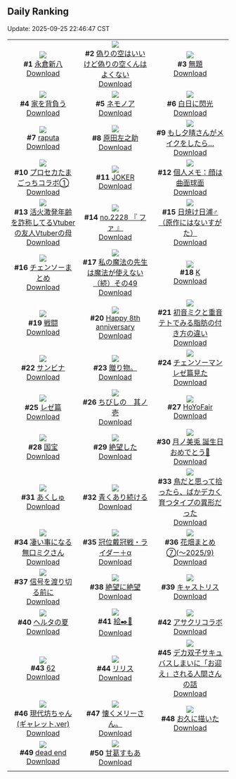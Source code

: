 ## Daily Ranking
Update: 2025-09-25 22:46:47 CST

|      |      |      |
| :----: | :----: | :----: |
| ![](https://i.pixiv.re/c/240x480/img-master/img/2025/09/23/00/09/04/135423145_p0_master1200.jpg)<br>**#1** [永倉新八](https://www.pixiv.net/artworks/135423145)<br>[Download](https://i.pixiv.re/img-original/img/2025/09/23/00/09/04/135423145_p0.jpg) | ![](https://i.pixiv.re/c/240x480/img-master/img/2025/09/23/00/00/20/135422375_p0_master1200.jpg)<br>**#2** [偽りの空はいいけど偽りの空くんはよくない](https://www.pixiv.net/artworks/135422375)<br>[Download](https://i.pixiv.re/img-original/img/2025/09/23/00/00/20/135422375_p0.jpg) | ![](https://i.pixiv.re/c/240x480/img-master/img/2025/09/23/21/36/01/135456772_p0_master1200.jpg)<br>**#3** [無題](https://www.pixiv.net/artworks/135456772)<br>[Download](https://i.pixiv.re/img-original/img/2025/09/23/21/36/01/135456772_p0.jpg) |
| ![](https://i.pixiv.re/c/240x480/img-master/img/2025/09/24/07/30/04/135472957_p0_master1200.jpg)<br>**#4** [家を背負う](https://www.pixiv.net/artworks/135472957)<br>[Download](https://i.pixiv.re/img-original/img/2025/09/24/07/30/04/135472957_p0.jpg) | ![](https://i.pixiv.re/c/240x480/img-master/img/2025/09/23/21/34/57/135456714_p0_master1200.jpg)<br>**#5** [ネモノア](https://www.pixiv.net/artworks/135456714)<br>[Download](https://i.pixiv.re/img-original/img/2025/09/23/21/34/57/135456714_p0.jpg) | ![](https://i.pixiv.re/c/240x480/img-master/img/2025/09/23/11/45/26/135437532_p0_master1200.jpg)<br>**#6** [白日に閃光](https://www.pixiv.net/artworks/135437532)<br>[Download](https://i.pixiv.re/img-original/img/2025/09/23/11/45/26/135437532_p0.png) |
| ![](https://i.pixiv.re/c/240x480/img-master/img/2025/09/23/01/27/23/135426100_p0_master1200.jpg)<br>**#7** [raputa](https://www.pixiv.net/artworks/135426100)<br>[Download](https://i.pixiv.re/img-original/img/2025/09/23/01/27/23/135426100_p0.jpg) | ![](https://i.pixiv.re/c/240x480/img-master/img/2025/09/24/21/14/16/135492166_p0_master1200.jpg)<br>**#8** [原田左之助](https://www.pixiv.net/artworks/135492166)<br>[Download](https://i.pixiv.re/img-original/img/2025/09/24/21/14/16/135492166_p0.png) | ![](https://i.pixiv.re/c/240x480/img-master/img/2025/09/24/17/00/15/135483410_p0_master1200.jpg)<br>**#9** [もし夕晴さんがメイクをしたら…](https://www.pixiv.net/artworks/135483410)<br>[Download](https://i.pixiv.re/img-original/img/2025/09/24/17/00/15/135483410_p0.jpg) |
| ![](https://i.pixiv.re/c/240x480/img-master/img/2025/09/24/17/33/01/135484073_p0_master1200.jpg)<br>**#10** [プロセカたまごっちコラボ①](https://www.pixiv.net/artworks/135484073)<br>[Download](https://i.pixiv.re/img-original/img/2025/09/24/17/33/01/135484073_p0.jpg) | ![](https://i.pixiv.re/c/240x480/img-master/img/2025/09/23/15/58/20/135444062_p0_master1200.jpg)<br>**#11** [JOKER](https://www.pixiv.net/artworks/135444062)<br>[Download](https://i.pixiv.re/img-original/img/2025/09/23/15/58/20/135444062_p0.png) | ![](https://i.pixiv.re/c/240x480/img-master/img/2025/09/23/06/00/16/135430747_p0_master1200.jpg)<br>**#12** [個人メモ：顔は曲面球面](https://www.pixiv.net/artworks/135430747)<br>[Download](https://i.pixiv.re/img-original/img/2025/09/23/06/00/16/135430747_p0.jpg) |
| ![](https://i.pixiv.re/c/240x480/img-master/img/2025/09/23/21/46/48/135457224_p0_master1200.jpg)<br>**#13** [活火激発年齢を詐称してるVtuberの友人Vtuberの母](https://www.pixiv.net/artworks/135457224)<br>[Download](https://i.pixiv.re/img-original/img/2025/09/23/21/46/48/135457224_p0.jpg) | ![](https://i.pixiv.re/c/240x480/img-master/img/2025/09/24/21/33/59/135492962_p0_master1200.jpg)<br>**#14** [no.2228 『 ファ 』](https://www.pixiv.net/artworks/135492962)<br>[Download](https://i.pixiv.re/img-original/img/2025/09/24/21/33/59/135492962_p0.jpg) | ![](https://i.pixiv.re/c/240x480/img-master/img/2025/09/23/12/00/19/135437958_p0_master1200.jpg)<br>**#15** [日焼け日浦♂（原作にはないすがた）](https://www.pixiv.net/artworks/135437958)<br>[Download](https://www.pixiv.net/artworks/135437958) |
| ![](https://i.pixiv.re/c/240x480/img-master/img/2025/09/23/14/19/24/135441649_p0_master1200.jpg)<br>**#16** [チェンソーまとめ](https://www.pixiv.net/artworks/135441649)<br>[Download](https://i.pixiv.re/img-original/img/2025/09/23/14/19/24/135441649_p0.jpg) | ![](https://i.pixiv.re/c/240x480/img-master/img/2025/09/24/00/01/46/135463710_p0_master1200.jpg)<br>**#17** [私の魔法の先生は魔法が使えない（続）その49](https://www.pixiv.net/artworks/135463710)<br>[Download](https://i.pixiv.re/img-original/img/2025/09/24/00/01/46/135463710_p0.jpg) | ![](https://i.pixiv.re/c/240x480/img-master/img/2025/09/23/15/57/31/135444042_p0_master1200.jpg)<br>**#18** [K](https://www.pixiv.net/artworks/135444042)<br>[Download](https://i.pixiv.re/img-original/img/2025/09/23/15/57/31/135444042_p0.jpg) |
| ![](https://i.pixiv.re/c/240x480/img-master/img/2025/09/23/20/06/28/135452693_p0_master1200.jpg)<br>**#19** [戦闘](https://www.pixiv.net/artworks/135452693)<br>[Download](https://i.pixiv.re/img-original/img/2025/09/23/20/06/28/135452693_p0.png) | ![](https://i.pixiv.re/c/240x480/img-master/img/2025/09/23/04/36/53/135429664_p0_master1200.jpg)<br>**#20** [Happy 8th anniversary](https://www.pixiv.net/artworks/135429664)<br>[Download](https://i.pixiv.re/img-original/img/2025/09/23/04/36/53/135429664_p0.jpg) | ![](https://i.pixiv.re/c/240x480/img-master/img/2025/09/24/00/00/17/135463441_p0_master1200.jpg)<br>**#21** [初音ミクと重音テトでみる脂肪の付き方の違い](https://www.pixiv.net/artworks/135463441)<br>[Download](https://i.pixiv.re/img-original/img/2025/09/24/00/00/17/135463441_p0.jpg) |
| ![](https://i.pixiv.re/c/240x480/img-master/img/2025/09/24/00/51/07/135465891_p0_master1200.jpg)<br>**#22** [サンビナ](https://www.pixiv.net/artworks/135465891)<br>[Download](https://i.pixiv.re/img-original/img/2025/09/24/00/51/07/135465891_p0.jpg) | ![](https://i.pixiv.re/c/240x480/img-master/img/2025/09/24/10/12/51/135475330_p0_master1200.jpg)<br>**#23** [贈り物。](https://www.pixiv.net/artworks/135475330)<br>[Download](https://i.pixiv.re/img-original/img/2025/09/24/10/12/51/135475330_p0.jpg) | ![](https://i.pixiv.re/c/240x480/img-master/img/2025/09/25/12/00/48/135470061_p0_master1200.jpg)<br>**#24** [チェンソーマンレゼ篇見た](https://www.pixiv.net/artworks/135470061)<br>[Download](https://i.pixiv.re/img-original/img/2025/09/25/12/00/48/135470061_p0.png) |
| ![](https://i.pixiv.re/c/240x480/img-master/img/2025/09/24/00/00/19/135463453_p0_master1200.jpg)<br>**#25** [レゼ篇](https://www.pixiv.net/artworks/135463453)<br>[Download](https://i.pixiv.re/img-original/img/2025/09/24/00/00/19/135463453_p0.jpg) | ![](https://i.pixiv.re/c/240x480/img-master/img/2025/09/23/20/12/18/135452951_p0_master1200.jpg)<br>**#26** [ちびしの　其ノ壱](https://www.pixiv.net/artworks/135452951)<br>[Download](https://i.pixiv.re/img-original/img/2025/09/23/20/12/18/135452951_p0.jpg) | ![](https://i.pixiv.re/c/240x480/img-master/img/2025/09/24/00/22/38/135464761_p0_master1200.jpg)<br>**#27** [HoYoFair](https://www.pixiv.net/artworks/135464761)<br>[Download](https://i.pixiv.re/img-original/img/2025/09/24/00/22/38/135464761_p0.png) |
| ![](https://i.pixiv.re/c/240x480/img-master/img/2025/09/24/00/00/11/135463412_p0_master1200.jpg)<br>**#28** [国宝](https://www.pixiv.net/artworks/135463412)<br>[Download](https://i.pixiv.re/img-original/img/2025/09/24/00/00/11/135463412_p0.jpg) | ![](https://i.pixiv.re/c/240x480/img-master/img/2025/09/23/06/53/06/135431556_p0_master1200.jpg)<br>**#29** [絶望した](https://www.pixiv.net/artworks/135431556)<br>[Download](https://i.pixiv.re/img-original/img/2025/09/23/06/53/06/135431556_p0.jpg) | ![](https://i.pixiv.re/c/240x480/img-master/img/2025/09/24/14/15/48/135480167_p0_master1200.jpg)<br>**#30** [月ノ美兎 誕生日おめでとう🎉](https://www.pixiv.net/artworks/135480167)<br>[Download](https://www.pixiv.net/artworks/135480167) |
| ![](https://i.pixiv.re/c/240x480/img-master/img/2025/09/23/18/05/52/135448139_p0_master1200.jpg)<br>**#31** [あくしゅ](https://www.pixiv.net/artworks/135448139)<br>[Download](https://i.pixiv.re/img-original/img/2025/09/23/18/05/52/135448139_p0.jpg) | ![](https://i.pixiv.re/c/240x480/img-master/img/2025/09/23/00/00/11/135422319_p0_master1200.jpg)<br>**#32** [青くあり続ける](https://www.pixiv.net/artworks/135422319)<br>[Download](https://i.pixiv.re/img-original/img/2025/09/23/00/00/11/135422319_p0.jpg) | ![](https://i.pixiv.re/c/240x480/img-master/img/2025/09/24/20/02/26/135489280_p0_master1200.jpg)<br>**#33** [鳥だと思って拾ったら、ばかデカく育つタイプの異形だった](https://www.pixiv.net/artworks/135489280)<br>[Download](https://i.pixiv.re/img-original/img/2025/09/24/20/02/26/135489280_p0.jpg) |
| ![](https://i.pixiv.re/c/240x480/img-master/img/2025/09/23/22/37/17/135459686_p0_master1200.jpg)<br>**#34** [凄い事になる無口ミクさん](https://www.pixiv.net/artworks/135459686)<br>[Download](https://i.pixiv.re/img-original/img/2025/09/23/22/37/17/135459686_p0.jpg) | ![](https://i.pixiv.re/c/240x480/img-master/img/2025/09/23/00/00/16/135422346_p0_master1200.jpg)<br>**#35** [冠位戴冠戦・ライダー＋α](https://www.pixiv.net/artworks/135422346)<br>[Download](https://i.pixiv.re/img-original/img/2025/09/23/00/00/16/135422346_p0.jpg) | ![](https://i.pixiv.re/c/240x480/img-master/img/2025/09/24/12/51/14/135478693_p0_master1200.jpg)<br>**#36** [花畑まとめ⑦(〜2025/9)](https://www.pixiv.net/artworks/135478693)<br>[Download](https://i.pixiv.re/img-original/img/2025/09/24/12/51/14/135478693_p0.jpg) |
| ![](https://i.pixiv.re/c/240x480/img-master/img/2025/09/23/11/23/45/135436999_p0_master1200.jpg)<br>**#37** [信号を渡り切る前に](https://www.pixiv.net/artworks/135436999)<br>[Download](https://i.pixiv.re/img-original/img/2025/09/23/11/23/45/135436999_p0.jpg) | ![](https://i.pixiv.re/c/240x480/img-master/img/2025/09/24/04/34/12/135470407_p0_master1200.jpg)<br>**#38** [絶望に絶望](https://www.pixiv.net/artworks/135470407)<br>[Download](https://i.pixiv.re/img-original/img/2025/09/24/04/34/12/135470407_p0.jpg) | ![](https://i.pixiv.re/c/240x480/img-master/img/2025/09/23/11/08/22/135436584_p0_master1200.jpg)<br>**#39** [キャストリス](https://www.pixiv.net/artworks/135436584)<br>[Download](https://i.pixiv.re/img-original/img/2025/09/23/11/08/22/135436584_p0.jpg) |
| ![](https://i.pixiv.re/c/240x480/img-master/img/2025/09/24/18/10/12/135485393_p0_master1200.jpg)<br>**#40** [ヘルタの夏](https://www.pixiv.net/artworks/135485393)<br>[Download](https://i.pixiv.re/img-original/img/2025/09/24/18/10/12/135485393_p0.jpg) | ![](https://i.pixiv.re/c/240x480/img-master/img/2025/09/24/19/14/45/135487474_p0_master1200.jpg)<br>**#41** [絵✒️💫](https://www.pixiv.net/artworks/135487474)<br>[Download](https://i.pixiv.re/img-original/img/2025/09/24/19/14/45/135487474_p0.jpg) | ![](https://i.pixiv.re/c/240x480/img-master/img/2025/09/24/00/26/23/135464888_p0_master1200.jpg)<br>**#42** [アサクリコラボ](https://www.pixiv.net/artworks/135464888)<br>[Download](https://i.pixiv.re/img-original/img/2025/09/24/00/26/23/135464888_p0.jpg) |
| ![](https://i.pixiv.re/c/240x480/img-master/img/2025/09/24/12/05/12/135477763_p0_master1200.jpg)<br>**#43** [62](https://www.pixiv.net/artworks/135477763)<br>[Download](https://i.pixiv.re/img-original/img/2025/09/24/12/05/12/135477763_p0.jpg) | ![](https://i.pixiv.re/c/240x480/img-master/img/2025/09/23/14/36/03/135442027_p0_master1200.jpg)<br>**#44** [リリス](https://www.pixiv.net/artworks/135442027)<br>[Download](https://i.pixiv.re/img-original/img/2025/09/23/14/36/03/135442027_p0.jpg) | ![](https://i.pixiv.re/c/240x480/img-master/img/2025/09/24/20/00/02/135488994_p0_master1200.jpg)<br>**#45** [デカ双子サキュバスしまいに「お迎え」される人間さんの話](https://www.pixiv.net/artworks/135488994)<br>[Download](https://www.pixiv.net/artworks/135488994) |
| ![](https://i.pixiv.re/c/240x480/img-master/img/2025/09/23/15/51/59/135443926_p0_master1200.jpg)<br>**#46** [現代坊ちゃん(ギャレット.ver)](https://www.pixiv.net/artworks/135443926)<br>[Download](https://i.pixiv.re/img-original/img/2025/09/23/15/51/59/135443926_p0.jpg) | ![](https://i.pixiv.re/c/240x480/img-master/img/2025/09/24/05/46/35/135471089_p0_master1200.jpg)<br>**#47** [懐くメリーさん。](https://www.pixiv.net/artworks/135471089)<br>[Download](https://i.pixiv.re/img-original/img/2025/09/24/05/46/35/135471089_p0.jpg) | ![](https://i.pixiv.re/c/240x480/img-master/img/2025/09/23/08/29/57/135433278_p0_master1200.jpg)<br>**#48** [お久に描いた](https://www.pixiv.net/artworks/135433278)<br>[Download](https://i.pixiv.re/img-original/img/2025/09/23/08/29/57/135433278_p0.jpg) |
| ![](https://i.pixiv.re/c/240x480/img-master/img/2025/09/23/02/49/31/135428087_p0_master1200.jpg)<br>**#49** [dead end](https://www.pixiv.net/artworks/135428087)<br>[Download](https://i.pixiv.re/img-original/img/2025/09/23/02/49/31/135428087_p0.png) | ![](https://i.pixiv.re/c/240x480/img-master/img/2025/09/23/00/24/26/135423818_p0_master1200.jpg)<br>**#50** [甘葛すもあ](https://www.pixiv.net/artworks/135423818)<br>[Download](https://www.pixiv.net/artworks/135423818) |
|      |
